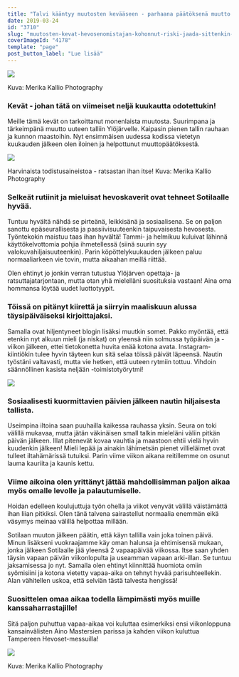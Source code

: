 ```yaml
---
title: "Talvi kääntyy muutosten kevääseen - parhaana päätöksenä muutto uuteen talliin"
date: 2019-03-24
id: "3710"
slug: "muutosten-kevat-hevosenomistajan-kohonnut-riski-jaada-sittenkin-eloon-talven-jalkeen"
coverImageId: "4178"
template: "page"
post_button_label: "Lue lisää"
---
```


![](/images/MG_2927_2-1000x667.jpg)

Kuva: Merika Kallio Photography

### Kevät - johan tätä on viimeiset neljä kuukautta odotettukin!

Meille tämä kevät on tarkoittanut monenlaista muutosta. Suurimpana ja tärkeimpänä muutto uuteen talliin Ylöjärvelle. Kaipasin pienen tallin rauhaan ja kunnon maastoihin. Nyt ensimmäisen uudessa kodissa vietetyn kuukauden jälkeen olen iloinen ja helpottunut muuttopäätöksestä.

![](/images/MG_3392_2-1000x667.jpg)

Harvinaista todistusaineistoa - ratsastan ihan itse! Kuva: Merika Kallio Photography

### Selkeät rutiinit ja mieluisat hevoskaverit ovat tehneet Sotilaalle hyvää.

Tuntuu hyvältä nähdä se pirteänä, leikkisänä ja sosiaalisena. Se on paljon sanottu epäseurallisesta ja passiivisuuteenkin taipuvaisesta hevosesta. Työntekokin maistuu taas ihan hyvältä! Tammi- ja helmikuu kuluivat lähinnä käyttökelvottomia pohjia ihmetellessä (siinä suurin syy valokuvahiljaisuuteenkin). Parin köpöttelykuukauden jälkeen paluu normaaliarkeen vie tovin, mutta aikaahan meillä riittää.

Olen ehtinyt jo jonkin verran tutustua Ylöjärven opettaja- ja ratsuttajatarjontaan, mutta otan yhä mielelläni suosituksia vastaan! Aina oma hommansa löytää uudet luottotyypit.

### Töissä on pitänyt kiirettä ja siirryin maaliskuun alussa täysipäiväiseksi kirjoittajaksi.

Samalla ovat hiljentyneet blogin lisäksi muutkin somet. Pakko myöntää, että etenkin nyt alkuun mieli (ja niskat) on yleensä niin solmussa työpäivän ja -viikon jälkeen, ettei tietokonetta huvita enää kotona avata. Instagram-kiintiökin tulee hyvin täyteen kun sitä selaa töissä päivät läpeensä. Nautin työstäni valtavasti, mutta vie hetken, että uuteen rytmiin tottuu. Vihdoin säännöllinen kasista neljään -toimistotyörytmi!

![](/images/IMG_6090-1000x667.jpg)

### Sosiaalisesti kuormittavien päivien jälkeen nautin hiljaisesta tallista.

Useimpina iltoina saan puuhailla kaikessa rauhassa yksin. Seura on toki välillä mukavaa, mutta jätän väkinäisen small talkin mieleläni väliin pitkän päivän jälkeen. Illat pitenevät kovaa vauhtia ja maastoon ehtii vielä hyvin kuudenkin jälkeen! Mieli lepää ja ainakin lähimetsän pienet villieläimet ovat tulleet iltahämärissä tutuiksi. Parin viime viikon aikana reitillemme on osunut lauma kauriita ja kaunis kettu.

### Viime aikoina olen yrittänyt jättää mahdollisimman paljon aikaa myös omalle levolle ja palautumiselle.

Hoidan edelleen koulujuttuja työn ohella ja viikot venyvät välillä väistämättä ihan liian pitkiksi. Olen tänä talvena sairastellut normaalia enemmän eikä väsymys meinaa välillä helpottaa millään.

Sotilaan muuton jälkeen päätin, että käyn tallilla vain joka toinen päivä. Minun lisäkseni vuokraajamme käy oman halunsa ja ehtimisensä mukaan, jonka jälkeen Sotilaalle jää yleensä 2 vapaapäivää viikossa. Itse saan yhden täysin vapaan päivän viikonlopulta ja useamman vapaan arki-illan. Se tuntuu jaksamisessa jo nyt. Samalla olen ehtinyt kiinnittää huomiota omiin syömisiini ja kotona vietetty vapaa-aika on tehnyt hyvää parisuhteellekin. Alan vähitellen uskoa, että selviän tästä talvesta hengissä!

### Suosittelen omaa aikaa todella lämpimästi myös muille kanssaharrastajille!

Sitä paljon puhuttua vapaa-aikaa voi kuluttaa esimerkiksi ensi viikonloppuna kansainvälisten Aino Mastersien parissa ja kahden viikon kuluttua Tampereen Hevoset-messuilla!

![](/images/MG_2753-2_2-1-1000x667.jpg)

Kuva: Merika Kallio Photography
